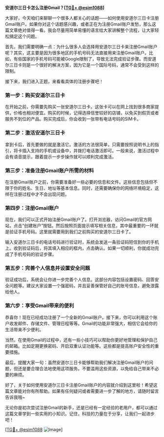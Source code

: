 **安道尔三日卡怎么注册Gmail？[[TG💪+ @esim1088](https://t.me/s/esim1088)]**

大家好，今天咱们来聊聊一个很多人都关心的话题——如何使用安道尔三日卡注册Gmail账户。如果你对这个话题感兴趣，或者正在为注册Gmail账户发愁，那么这篇文章绝对值得一看。我会尽量用简单易懂的语言给大家讲解整个流程，让大家轻松搞定这个问题。

首先，我们需要明确一点：为什么很多人会选择用安道尔三日卡来注册Gmail账户呢？其实，这主要是因为很多地区的手机号码无法直接用来注册Gmail账户。比如，有些国家的手机号码可能被Google限制了，导致无法完成验证步骤。而安道尔三日卡则是一个很好的解决方案，因为它是一个国际号码，通常不会受到这样的限制。

接下来，我们进入正题，来看看具体的注册步骤吧！

### 第一步：购买安道尔三日卡

在开始之前，你需要先购买一张安道尔三日卡。这张卡可以在网上找到很多商家提供，价格也相对便宜。购买的时候，记得选择信誉较好的店铺，以免买到假货或者服务不到位的产品。购买完成后，你会收到一张带有电话号码的SIM卡。

### 第二步：激活安道尔三日卡

拿到卡后，首先要做的就是激活它。激活的方法很简单，只需要按照说明书上的指引，将卡插入支持的手机或设备中，并拨打电话激活即可。一般来说，激活过程中会有语音提示，跟着提示一步步操作就可以顺利完成激活。

### 第三步：准备注册Gmail账户所需的材料

在注册Gmail账户之前，你需要准备好一些必要的信息和文件。这些信息包括但不限于你的姓名、生日、地址等基本信息。同时，还需要确保你的网络环境稳定，这样在注册过程中才不会出现问题。

### 第四步：注册Gmail账户

现在，我们可以正式开始注册Gmail账户了。打开浏览器，访问Gmail的官方网站，点击“创建账户”按钮。然后按照页面提示填写相关信息，其中最重要的一环就是验证手机号码。这里就需要用到我们之前购买的安道尔三日卡了。

输入安道尔三日卡的电话号码进行验证时，系统会发送一条验证码短信到你的手机上。收到验证码后，将其填入相应的框内，点击确认。如果一切顺利，你就成功完成了手机号码的验证步骤。

### 第五步：完善个人信息并设置安全问题

验证成功后，系统会让你进一步完善个人信息。这部分内容包括设置密码、回答安全问题等。建议大家设置一个强密码，并且妥善保管好自己的账号信息，避免泄露给他人。

### 第六步：享受Gmail带来的便利

恭喜你！现在已经成功注册了一个全新的Gmail账户。接下来，你可以利用这个账户收发邮件、存储文件、管理日程等等。Gmail的功能非常强大，相信它会给你的生活带来不少便利。

当然，在使用Gmail的过程中，还有一些小技巧可以帮助你更好地管理和保护自己的邮箱。比如定期更换密码、开启双重认证功能等。这些都是提高账户安全性的重要措施。

最后，提醒大家一句：虽然安道尔三日卡能够帮助我们解决注册Gmail账户的问题，但还是要合理合法地使用这项服务。不要滥用这些资源，以免给自己带来不必要的麻烦。

好了，关于如何使用安道尔三日卡注册Gmail账户的内容就介绍到这里啦！希望这篇文章能对你有所帮助。如果有任何疑问或者需要进一步了解的地方，请随时留言告诉我哦~

无论你是初次尝试注册Gmail的新手，还是已经有一定经验的老用户，都可以通过这篇文章学到一些实用的小知识。记住，科技的力量在于分享，让我们一起进步吧！

[[TG💪+ @esim1088](https://t.me/s/esim1088) ![Image](https://i.postimg.cc/4NQfJmqS/Snipaste-2025-05-13-00-14-12.png)]